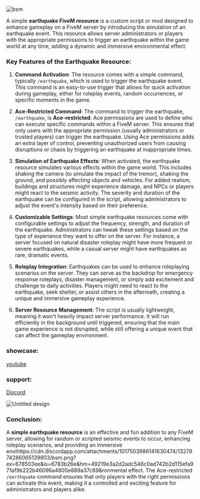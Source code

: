 ![bsm](https://github.com/user-attachments/assets/3f107890-7a2a-495c-be90-b060fa4f25b5)





A simple **earthquake FiveM resource** is a custom script or mod designed to enhance gameplay on a FiveM server by introducing the simulation of an earthquake event. This resource allows server administrators or players with the appropriate permissions to trigger an earthquake within the game world at any time, adding a dynamic and immersive environmental effect.

### Key Features of the Earthquake Resource:
1. **Command Activation**: The resource comes with a simple command, typically `/earthquake`, which is used to trigger the earthquake event. This command is an easy-to-use trigger that allows for quick activation during gameplay, either for roleplay events, random occurrences, or specific moments in the game.

2. **Ace-Restricted Command**: The command to trigger the earthquake, `/earthquake`, is **Ace-restricted**. Ace permissions are used to define who can execute specific commands within a FiveM server. This ensures that only users with the appropriate permission (usually administrators or trusted players) can trigger the earthquake. Using Ace permissions adds an extra layer of control, preventing unauthorized users from causing disruptions or chaos by triggering an earthquake at inappropriate times.

3. **Simulation of Earthquake Effects**: When activated, the earthquake resource simulates various effects within the game world. This includes shaking the camera (to simulate the impact of the tremor), shaking the ground, and possibly affecting objects and vehicles. For added realism, buildings and structures might experience damage, and NPCs or players might react to the seismic activity. The severity and duration of the earthquake can be configured in the script, allowing administrators to adjust the event's intensity based on their preference.

4. **Customizable Settings**: Most simple earthquake resources come with configurable settings to adjust the frequency, strength, and duration of the earthquake. Administrators can tweak these settings based on the type of experience they want to offer on the server. For instance, a server focused on natural disaster roleplay might have more frequent or severe earthquakes, while a casual server might have earthquakes as rare, dramatic events.

5. **Roleplay Integration**: Earthquakes can be used to enhance roleplaying scenarios on the server. They can serve as the backdrop for emergency response roleplays, disaster management, or simply add excitement and challenge to daily activities. Players might need to react to the earthquake, seek shelter, or assist others in the aftermath, creating a unique and immersive gameplay experience.

6. **Server Resource Management**: The script is usually lightweight, meaning it won't heavily impact server performance. It will run efficiently in the background until triggered, ensuring that the main game experience is not disrupted, while still offering a unique event that can affect the gameplay environment.

### showcase:
[youtube](https://youtu.be/rHhAYM2NJJg)


### support:
[Discord](https://discord.gg/E3q4tuPmSQ)

![Untitled design](https://github.com/user-attachments/assets/f152e4cd-95be-4660-83ca-03b3dc3251cd)


### Conclusion:
A **simple earthquake resource** is an effective and fun addition to any FiveM server, allowing for random or scripted seismic events to occur, enhancing roleplay scenarios, and providing an immersive envihttps://cdn.discordapp.com/attachments/1017503986141630474/1327974286065139803/bsm.png?ex=678503ee&is=6783b26e&hm=49219e3a2d2adc546c0ad742b2d115efa971af9b222b46096a4805e889a37c69&ronmental effect. The Ace-restricted `/earthquake` command ensures that only players with the right permissions can activate this event, making it a controlled and exciting feature for administrators and players alike.
